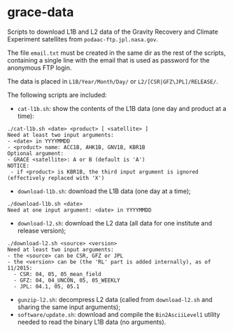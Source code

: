 # grace-data

Scripts to download L1B and L2 data of the Gravity Recovery and Climate Experiment satellites from `podaac-ftp.jpl.nasa.gov`.

The file `email.txt` must be created in the same dir as the rest of the scripts, containing a single line with the email that is used as password for the anonymous FTP login.

The data is placed in `L1B/Year/Month/Day/` or `L2/[CSR|GFZ\JPL]/RELEASE/`.

The following scripts are included:
- `cat-l1b.sh`: show the contents of the L1B data (one day and product at a time):
```
./cat-l1b.sh <date> <product> [ <satellite> ]
Need at least two input arguments:
- <date> in YYYYMMDD
- <product> name: ACC1B, AHK1B, GNV1B, KBR1B
Optional argument:
- GRACE <satellite>: A or B (default is 'A')
NOTICE:
 - if <product> is KBR1B, the third input argument is ignored (effectively replaced with 'X')
 ``` 
- `download-l1b.sh`: download the L1B data (one day at a time);
```
./download-l1b.sh <date>
Need at one input argument: <date> in YYYYMMDD
```
- `download-l2.sh`: download the L2 data (all data for one institute and release version);
```
./download-l2.sh <source> <version>
Need at least two input arguments:
- the <source> can be CSR, GFZ or JPL
- the <version> can be (the 'RL' part is added internally), as of 11/2015:
  - CSR: 04, 05, 05_mean_field
  - GFZ: 04, 04_UNCON, 05, 05_WEEKLY
  - JPL: 04.1, 05, 05.1
```
- `gunzip-l2.sh`: decompress L2 data (called from `download-l2.sh` and sharing the same input arguments);
- `software/update.sh`: download and compile the `Bin2AsciiLevel1` utility needed to read the binary L1B data (no arguments).
